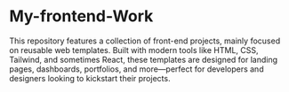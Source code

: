# My-frontend-Work
This repository features a collection of front-end projects, mainly focused on reusable web templates. Built with modern tools like HTML, CSS, Tailwind, and sometimes React, these templates are designed for landing pages, dashboards, portfolios, and more—perfect for developers and designers looking to kickstart their projects.
